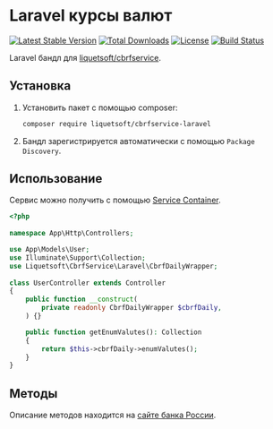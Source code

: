 Laravel курсы валют
===================

[![Latest Stable Version](https://poser.pugx.org/liquetsoft/cbrfservice-laravel/v)](https://packagist.org/packages/liquetsoft/cbrfservice-laravel)
[![Total Downloads](https://poser.pugx.org/liquetsoft/cbrfservice-laravel/downloads)](https://packagist.org/packages/liquetsoft/cbrfservice-laravel)
[![License](https://poser.pugx.org/liquetsoft/cbrfservice-laravel/license)](https://packagist.org/packages/liquetsoft/cbrfservice-laravel)
[![Build Status](https://github.com/liquetsoft/cbrfservice-laravel/workflows/cbrfservice_laravel/badge.svg)](https://github.com/liquetsoft/cbrfservice-laravel/actions?query=workflow%3A%22cbrfservice_laravel%22)

Laravel бандл для [liquetsoft/cbrfservice](https://github.com/liquetsoft/cbrfservice).



Установка
---------

1. Установить пакет с помощью composer:

    ```bash
    composer require liquetsoft/cbrfservice-laravel
    ```

2. Бандл зарегистрируется автоматически с помощью `Package Discovery`.



Использование
-------------

Сервис можно получить с помощью [Service Container](https://laravel.com/docs/10.x/container).

```php
<?php
 
namespace App\Http\Controllers;

use App\Models\User;
use Illuminate\Support\Collection;
use Liquetsoft\CbrfService\Laravel\CbrfDailyWrapper;
 
class UserController extends Controller
{
    public function __construct(
        private readonly CbrfDailyWrapper $cbrfDaily,
    ) {}

    public function getEnumValutes(): Collection
    { 
        return $this->cbrfDaily->enumValutes();
    }
}
```



Методы
------

Описание методов находится на [сайте банка России](https://www.cbr.ru/development/DWS/).
